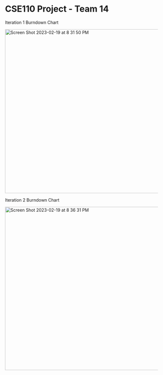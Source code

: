# CSE110 Project - Team 14

Iteration 1 Burndown Chart


<img width="540" alt="Screen Shot 2023-02-19 at 8 31 50 PM" src="https://user-images.githubusercontent.com/64942312/220011231-a50dca5f-0262-44a8-95e7-5add2a118971.png">

Iteration 2 Burndown Chart


<img width="538" alt="Screen Shot 2023-02-19 at 8 36 31 PM" src="https://user-images.githubusercontent.com/64942312/220011365-928a38d5-40f5-4708-83f7-b487a8e8db77.png">
